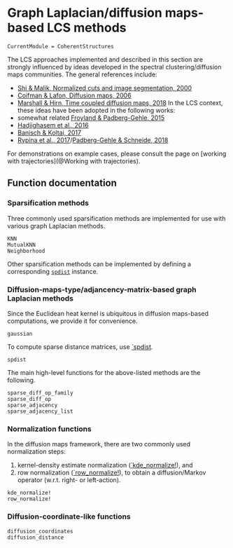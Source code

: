 # Graph Laplacian/diffusion maps-based LCS methods

```@meta
CurrentModule = CoherentStructures
```

The LCS approaches implemented and described in this section are strongly influenced
by ideas developed in the spectral clustering/diffusion maps communities. The
general references include:
   * [Shi & Malik, Normalized cuts and image segmentation, 2000](https://dx.doi.org/10.1109/34.868688)
   * [Coifman & Lafon, Diffusion maps, 2006](https://dx.doi.org/10.1016/j.acha.2006.04.006)
   * [Marshall & Hirn, Time coupled diffusion maps, 2018](https://dx.doi.org/10.1016/j.acha.2017.11.003)
In the LCS context, these ideas have been adopted in the following works:
   * somewhat related [Froyland & Padberg-Gehle, 2015](https://dx.doi.org/10.1063/1.4926372)
   * [Hadjighasem et al., 2016](http://dx.doi.org/10.1103/PhysRevE.93.063107)
   * [Banisch & Koltai, 2017](https://dx.doi.org/10.1063/1.4971788)
   * [Rypina et al., 2017](https://dx.doi.org/10.5194/npg-24-189-2017)/[Padberg-Gehle & Schneide, 2018](https://dx.doi.org/10.5194/npg-24-661-2017)
   <!-- * De Diego et al., 2018 -->

For demonstrations on example cases, please consult the page on
[working with trajectories](@Working with trajectories).

## Function documentation

### Sparsification methods

Three commonly used sparsification methods are implemented for use with various
graph Laplacian methods.
```@docs
KNN
MutualKNN
Neighborhood
```

Other sparsification methods can be implemented by defining a corresponding
[`spdist`](@ref) instance.

### Diffusion-maps-type/adjancency-matrix-based graph Laplacian methods

Since the Euclidean heat kernel is ubiquitous in diffusion maps-based computations,
we provide it for convenience.
```@docs
gaussian
```
To compute sparse distance matrices, use [`spdist](@ref).
```@docs
spdist
```
The main high-level functions for the above-listed methods are the following.
```@docs
sparse_diff_op_family
sparse_diff_op
sparse_adjacency
sparse_adjacency_list
```

### Normalization functions

In the diffusion maps framework, there are two commonly used normalization steps:
1. kernel-density estimate normalization ([`kde_normalize!](@ref)), and
2. row normalization ([`row_normalize!](@ref)), to obtain a diffusion/Markov
   operator (w.r.t. right- or left-action).
```@docs
kde_normalize!
row_normalize!
```

### Diffusion-coordinate-like functions

```@docs
diffusion_coordinates
diffusion_distance
```
